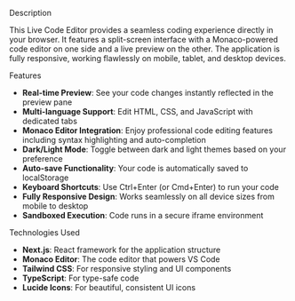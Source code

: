 Description

This Live Code Editor provides a seamless coding experience directly in your browser. It features a split-screen interface with a Monaco-powered code editor on one side and a live preview on the other. The application is fully responsive, working flawlessly on mobile, tablet, and desktop devices.

Features

- **Real-time Preview**: See your code changes instantly reflected in the preview pane
- **Multi-language Support**: Edit HTML, CSS, and JavaScript with dedicated tabs
- **Monaco Editor Integration**: Enjoy professional code editing features including syntax highlighting and auto-completion
- **Dark/Light Mode**: Toggle between dark and light themes based on your preference
- **Auto-save Functionality**: Your code is automatically saved to localStorage
- **Keyboard Shortcuts**: Use Ctrl+Enter (or Cmd+Enter) to run your code
- **Fully Responsive Design**: Works seamlessly on all device sizes from mobile to desktop
- **Sandboxed Execution**: Code runs in a secure iframe environment


Technologies Used

- **Next.js**: React framework for the application structure
- **Monaco Editor**: The code editor that powers VS Code
- **Tailwind CSS**: For responsive styling and UI components
- **TypeScript**: For type-safe code
- **Lucide Icons**: For beautiful, consistent UI icons
